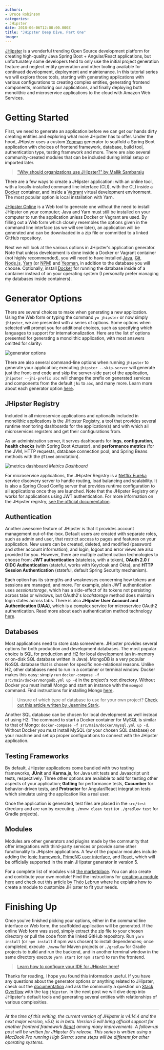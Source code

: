 ```yaml
---
authors:
- Bruce Robinson
categories:
- JHipster
date: 2018-06-06T12:00:00.000Z
title: "JHipster Deep Dive, Part One"
image:
---
```


[JHipster](https://www.jhipster.tech/) is a wonderful trending Open Source development platform for creating high-quality Java Spring Boot + Angular/React applications, but unfortunately some developers tend to only use the initial project generation feature and neglect entity generation and other tooling available for continued development, deployment and maintenance. In this tutorial series we will explore those tools, starting with generating applications with various configurations to creating complex entities, generating frontend components, monitoring our applications, and finally deploying both monolithic and microservice applications to the cloud with Amazon Web Services.

# Getting Started

First, we need to generate an application before we can get our hands dirty creating entities and exploring what more JHipster has to offer. Under the hood, JHipster uses a custom [Yeoman](http://yeoman.io/) generator to scaffold a Spring Boot application with choices of frontend framework, database, build tool, authentication type, testing framework and more. There are also several community-created modules that can be included during initial setup or imported later.

> ["Why should organizations use JHipster?" by Mallik Sambaraju](https://blog.ippon.tech/use-of-jhipster-in-organizations/)

There are a few ways to create a JHipster application: with an online tool, with a locally-installed command line interface (CLI), with the CLI inside a [Docker](https://www.docker.com/) container, and inside a [Vagrant](https://www.vagrantup.com/) virtual development environment. The most popular option is local installation with Yarn.

[JHipster Online](https://start.jhipster.tech/) is a Web tool to generate one without the need to install JHipster on your computer; Java and Yarn must still be installed on your computer to run the application unless Docker or Vagrant are used. By filling out a Web form which closely resembles the options given in the command line interface (as we will see later), an application will be generated and can be downloaded in a zip file or committed to a linked GitHub repository.

Next we will look at the various options in JHipster's application generator. Note that unless development is done inside a Docker or Vagrant container (not highly recommended), you will need to have installed [Java](http://www.oracle.com/technetwork/java/javase/downloads/index.html), [Git](https://git-scm.com/downloads), [Node.js](https://nodejs.org/en/download/), [Yarn](https://yarnpkg.com/en/) (or [NPM](https://www.npmjs.com/get-npm)) and [Yeoman](http://yeoman.io/), in addition to the database you will choose. Optionally, install [Docker](https://docs.docker.com/install/) for running the database inside of a container instead of on your operating system (I personally prefer managing my databases inside containers).

# Generator Options
There are several choices to make when generating a new application. Using the Web form or typing the command `yo jhipster` or now simply `jhipster`, we are presented with a series of options. Some options when selected will prompt you for additional choices, such as specifying which languages to support for internationalization. Here are the list of options presented for generating a monolithic application, with most answers omitted for clarity:

![generator options](https://raw.githubusercontent.com/ippontech/blog-usa/master/images/2018/06/JHipsterMetricsDashboard.jpg)

There are also several command-line options when running `jhipster` to generate your application;  executing `jhipster --skip-server` will generate just the front-end code and skip the server-side part of the application, `jhipster --jhi-prefix abc` will change the prefix on generated services and components from the default `jhi` to `abc`, and many more. Learn more about each generator option [here](https://www.jhipster.tech/creating-an-app/).

## JHipster Registry
Included in all microservice applications and optionally included in monolithic applications is the JHipster Registry, a tool that provides several runtime monitoring dashboards for the application(s) and with which all microservices registers and get their configurations from.

As an administration server, it serves dashboards for **logs**, **configuration**, **health checks** (with Spring Boot Actuator), and **performance metrics** (for the JVM, HTTP requests, database connection pool, and Spring Beans methods with the `@Timed` annotation).

![metrics dashboard](https://raw.githubusercontent.com/ippontech/blog-usa/master/images/2018/06/JHipsterMetricsDashboard.jpg)
*Metrics Dashboard*

For microservice applications, the JHipster Registry is a [Netflix Eureka](https://github.com/Netflix/eureka) service discovery server to handle routing, load balancing and scalability. It is also a Spring Cloud Config server that provides runtime configuration to all applications once they are launched. Note that the JHipster Registry only works for applications using JWT authentication. For more information on the JHipster registry, [see the official documentation](https://www.jhipster.tech/jhipster-registry/).

## Authentication
Another awesome feature of JHipster is that it provides account management out-of-the-box. Default users are created with separate roles, such as admin and user, that restrict access to pages and features on your application. New users can be created, deleted, and modified (password and other account information), and login, logout and error views are also provided for you. However, there are multiple authentication technologies to choose from: **JWT authentication** (stateless, with a token), **OAuth 2.0 / OIDC Authentication** (stateful, works with Keycloak and Okta), and **HTTP Session Authentication** (stateful, default Spring Security mechanism).

Each option has its strengths and weaknesses concerning how tokens and sessions are managed, and more. For example, plain JWT authentication uses *sessionstorage*, which has a side-effect of its tokens not persisting across tabs or windows, but OAuth2's *localstorage* method does maintain login states across tabs. There is also **JHipster User Account and Authentication (UAA)**, which is a complex service for microservice OAuth2 authentication. Read more about each authentication method technology [here](https://www.jhipster.tech/security/).

## Databases
Most applications need to store data somewhere. JHipster provides several options for both production and development databases. The most popular choice is SQL for production and [H2](http://www.h2database.com) for local development (an in-memory or on-disk SQL database written in Java). MongoDB is a very popular NoSQL database that is chosen for specific non-relational reasons. Unlike H2, other databases need to run in a container or terminal window. Docker makes this easy: simply run `docker-compose -f src/main/docker/mongodb.yml up -d` in the project's root directory. Without Docker you must install Mongo and start an instance with the `mongod` command. Find instructions for installing Mongo [here](https://docs.mongodb.com/manual/installation/#tutorial-installation).

> Unsure of which type of database to use for your own project? [Check out this article written by Jeannine Stark](https://blog.ippon.tech/use-cassandra-mongodb-hbase-accumulo-mysql/).

Another SQL database can be chosen for local development as well instead of using H2. The command to start a Docker container for MySQL is similar to that of Mongo: `docker-compose -f src/main/docker/mysql.yml up -d`. Without Docker you must install MySQL (or your chosen SQL database) on your machine and set up proper configurations to connect with the JHipster application.

## Testing Frameworks
By default, JHipster applications come bundled with two testing frameworks, **JUnit** and **Karma.js**, for Java unit tests and Javascript unit tests, respectively. Three other options are available to add for testing other aspects of your application; **Gatling** for performance tests, **Cucumber** for behavior-driven tests, and **Protractor** for Angular/React integration tests which simulate using the application like a real user.

Once the application is generated, test files are placed in the `src/test` directory and are ran by executing `./mvnw clean test` (or `./gradlew test` for Gradle projects).

## Modules

Modules are other generators and plugins made by the community that offer integrations with third-party services or provide some other functionality to JHipster applications. A few of the popular modules include adding the [Ionic framework](https://ionicframework.com/), [PrimeNG user interface](https://www.primefaces.org/primeng/#/), and [React](https://reactjs.org/), which will be officially supported in the main JHipster generator in version 5.

For a complete list of modules visit [the marketplace](https://www.jhipster.tech/modules/marketplace/#/list). You can also create and contribute your own module! Find the instructions for [creating a module here](https://www.jhipster.tech/modules/creating-a-module/) and check out [this article by Théo Lebrun](https://blog.ippon.tech/how-to-efficiently-use-jhipster-in-your-company-2/) where he explains how to create a module to customize JHipster to fit your needs.

# Finishing Up
Once you've finished picking your options, either in the command line interface or Web form, the scaffolded application will be generated. If the online Web form was used, simply extract the zip file to your chosen directory or pull the code from the linked GitHub repository. Run `yarn install` (or `npm install` if npm was chosen) to install dependencies; once completed, execute `./mvnw` for Maven projects or `./gradlew` for Gradle projects to build and run the backend, and in another terminal window in the same directory execute `yarn start` (or `npm start`) to run the frontend.

> [Learn how to configure your IDE for JHipster here!](https://www.jhipster.tech/configuring-ide/)

Thanks for reading, I hope you found this information useful. If you have any questions about the generator options or anything related to JHipster, check out the [documentation](https://www.jhipster.tech/creating-an-app/) and ask the community a question on [Stack Overflow](https://stackoverflow.com/questions/tagged/jhipster) with the tag `jhipster`. In the next post we will dive deep into JHipster's default tools and generating several entities with relationships of various complexities.

---

*At the time of this writing, the current version of JHipster is v4.14.4 and the next major version, v5.0, is in beta. Version 5 will bring official support for another frontend framework [React](https://reactjs.org/) among many improvements. A follow-up post will be written for JHipster 5's release. This series is written using a MacBook Pro running High Sierra; some steps will be different for other operating systems.*
